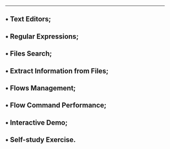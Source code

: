 ----------------------------------------------------------------
• Text Editors;
----------------------------------------------------------------
• Regular Expressions;
----------------------------------------------------------------
• Files Search;
----------------------------------------------------------------
• Extract Information from Files;
----------------------------------------------------------------
• Flows Management;
----------------------------------------------------------------
• Flow Command Performance;
----------------------------------------------------------------
• Interactive Demo;
----------------------------------------------------------------
• Self-study Exercise.
----------------------------------------------------------------
